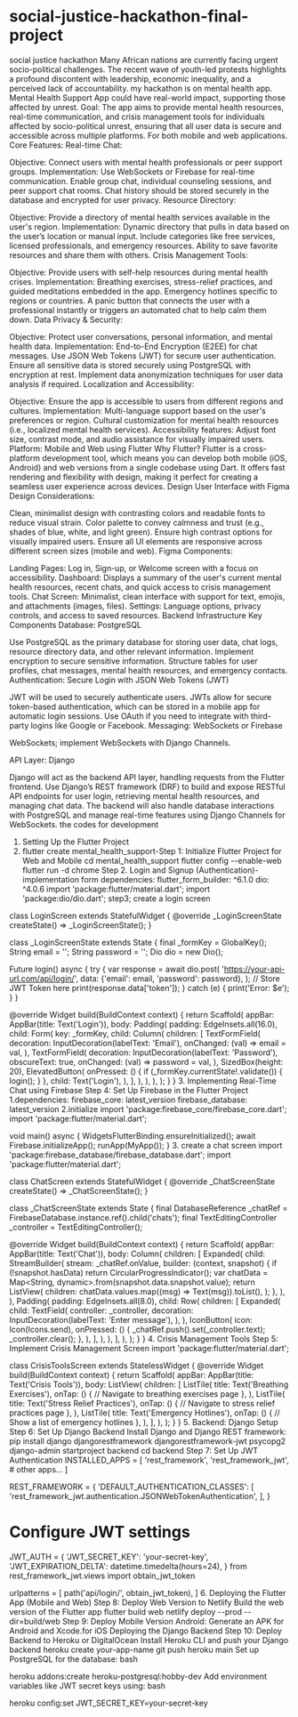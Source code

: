 # social-justice-hackathon-final-project
social justice hackathon
Many African nations are currently facing urgent socio-political challenges. The recent wave of youth-led protests highlights a profound discontent with leadership, economic inequality, and a perceived lack of accountability. my hackathon is on mental health app. Mental Health Support App could have real-world impact, supporting those affected by unrest.
Goal: The app aims to provide mental health resources, real-time communication, and crisis management tools for individuals affected by socio-political unrest, ensuring that all user data is secure and accessible across multiple platforms. For both mobile and web applications.
Core Features:
Real-time Chat:

Objective: Connect users with mental health professionals or peer support groups.
Implementation:
Use WebSockets or Firebase for real-time communication.
Enable group chat, individual counseling sessions, and peer support chat rooms.
Chat history should be stored securely in the database and encrypted for user privacy.
Resource Directory:

Objective: Provide a directory of mental health services available in the user's region.
Implementation:
Dynamic directory that pulls in data based on the user’s location or manual input.
Include categories like free services, licensed professionals, and emergency resources.
Ability to save favorite resources and share them with others.
Crisis Management Tools:

Objective: Provide users with self-help resources during mental health crises.
Implementation:
Breathing exercises, stress-relief practices, and guided meditations embedded in the app.
Emergency hotlines specific to regions or countries.
A panic button that connects the user with a professional instantly or triggers an automated chat to help calm them down.
Data Privacy & Security:

Objective: Protect user conversations, personal information, and mental health data.
Implementation:
End-to-End Encryption (E2EE) for chat messages.
Use JSON Web Tokens (JWT) for secure user authentication.
Ensure all sensitive data is stored securely using PostgreSQL with encryption at rest.
Implement data anonymization techniques for user data analysis if required.
Localization and Accessibility:

Objective: Ensure the app is accessible to users from different regions and cultures.
Implementation:
Multi-language support based on the user's preferences or region.
Cultural customization for mental health resources (i.e., localized mental health services).
Accessibility features: Adjust font size, contrast mode, and audio assistance for visually impaired users.
Platform: Mobile and Web using Flutter
Why Flutter?
Flutter is a cross-platform development tool, which means you can develop both mobile (iOS, Android) and web versions from a single codebase using Dart.
It offers fast rendering and flexibility with design, making it perfect for creating a seamless user experience across devices.
Design User Interface with Figma
Design Considerations:

Clean, minimalist design with contrasting colors and readable fonts to reduce visual strain.
Color palette to convey calmness and trust (e.g., shades of blue, white, and light green).
Ensure high contrast options for visually impaired users.
Ensure all UI elements are responsive across different screen sizes (mobile and web).
Figma Components:

Landing Pages: Log in, Sign-up, or Welcome screen with a focus on accessibility.
Dashboard: Displays a summary of the user's current mental health resources, recent chats, and quick access to crisis management tools.
Chat Screen: Minimalist, clean interface with support for text, emojis, and attachments (images, files).
Settings: Language options, privacy controls, and access to saved resources.
Backend Infrastructure
Key Components
Database: PostgreSQL

Use PostgreSQL as the primary database for storing user data, chat logs, resource directory data, and other relevant information.
Implement encryption to secure sensitive information.
Structure tables for user profiles, chat messages, mental health resources, and emergency contacts.
Authentication: Secure Login with JSON Web Tokens (JWT)

JWT will be used to securely authenticate users.
JWTs allow for secure token-based authentication, which can be stored in a mobile app for automatic login sessions.
Use OAuth if you need to integrate with third-party logins like Google or Facebook.
Messaging: WebSockets or Firebase

WebSockets; implement WebSockets with Django Channels.

API Layer: Django

Django will act as the backend API layer, handling requests from the Flutter frontend.
Use Django’s REST framework (DRF) to build and expose RESTful API endpoints for user login, retrieving mental health resources, and managing chat data.
The backend will also handle database interactions with PostgreSQL and manage real-time features using Django Channels for WebSockets.
the codes for development
1. Setting Up the Flutter Project
2. flutter create mental_health_support-Step 1: Initialize Flutter Project for Web and Mobile
cd mental_health_support
flutter config --enable-web
flutter run -d chrome
Step 2. Login and Signup (Authentication)-implementation form
dependencies:
  flutter_form_builder: ^6.1.0
  dio: ^4.0.6
import 'package:flutter/material.dart';
import 'package:dio/dio.dart';
   step3; create a login screen

class LoginScreen extends StatefulWidget {
  @override
  _LoginScreenState createState() => _LoginScreenState();
}

class _LoginScreenState extends State<LoginScreen> {
  final _formKey = GlobalKey<FormState>();
  String email = '';
  String password = '';
  Dio dio = new Dio();

  Future<void> login() async {
    try {
      var response = await dio.post(
        'https://your-api-url.com/api/login/',
        data: {'email': email, 'password': password},
      );
      // Store JWT Token here
      print(response.data['token']);
    } catch (e) {
      print('Error: $e');
    }
  }

  @override
  Widget build(BuildContext context) {
    return Scaffold(
      appBar: AppBar(title: Text('Login')),
      body: Padding(
        padding: EdgeInsets.all(16.0),
        child: Form(
          key: _formKey,
          child: Column(
            children: [
              TextFormField(
                decoration: InputDecoration(labelText: 'Email'),
                onChanged: (val) => email = val,
              ),
              TextFormField(
                decoration: InputDecoration(labelText: 'Password'),
                obscureText: true,
                onChanged: (val) => password = val,
              ),
              SizedBox(height: 20),
              ElevatedButton(
                onPressed: () {
                  if (_formKey.currentState!.validate()) {
                    login();
                  }
                },
                child: Text('Login'),
              ),
            ],
          ),
        ),
      ),
    );
  }
}
3. Implementing Real-Time Chat using Firebase
Step 4: Set Up Firebase in the Flutter Project
1.dependencies:
  firebase_core: latest_version
  firebase_database: latest_version
2.initialize
import 'package:firebase_core/firebase_core.dart';
import 'package:flutter/material.dart';

void main() async {
  WidgetsFlutterBinding.ensureInitialized();
  await Firebase.initializeApp();
  runApp(MyApp());
}
3. create a chat screen
import 'package:firebase_database/firebase_database.dart';
import 'package:flutter/material.dart';

class ChatScreen extends StatefulWidget {
  @override
  _ChatScreenState createState() => _ChatScreenState();
}

class _ChatScreenState extends State<ChatScreen> {
  final DatabaseReference _chatRef = FirebaseDatabase.instance.ref().child('chats');
  final TextEditingController _controller = TextEditingController();
  
  @override
  Widget build(BuildContext context) {
    return Scaffold(
      appBar: AppBar(title: Text('Chat')),
      body: Column(
        children: [
          Expanded(
            child: StreamBuilder(
              stream: _chatRef.onValue,
              builder: (context, snapshot) {
                if (!snapshot.hasData) return CircularProgressIndicator();
                var chatData = Map<String, dynamic>.from(snapshot.data.snapshot.value);
                return ListView(
                  children: chatData.values.map((msg) => Text(msg)).toList(),
                );
              },
            ),
          ),
          Padding(
            padding: EdgeInsets.all(8.0),
            child: Row(
              children: [
                Expanded(
                  child: TextField(
                    controller: _controller,
                    decoration: InputDecoration(labelText: 'Enter message'),
                  ),
                ),
                IconButton(
                  icon: Icon(Icons.send),
                  onPressed: () {
                    _chatRef.push().set(_controller.text);
                    _controller.clear();
                  },
                ),
              ],
            ),
          ),
        ],
      ),
    );
  }
}
4. Crisis Management Tools
Step 5: Implement Crisis Management Screen
import 'package:flutter/material.dart';

class CrisisToolsScreen extends StatelessWidget {
  @override
  Widget build(BuildContext context) {
    return Scaffold(
      appBar: AppBar(title: Text('Crisis Tools')),
      body: ListView(
        children: [
          ListTile(
            title: Text('Breathing Exercises'),
            onTap: () {
              // Navigate to breathing exercises page
            },
          ),
          ListTile(
            title: Text('Stress Relief Practices'),
            onTap: () {
              // Navigate to stress relief practices page
            },
          ),
          ListTile(
            title: Text('Emergency Hotlines'),
            onTap: () {
              // Show a list of emergency hotlines
            },
          ),
        ],
      ),
    );
  }
}
5. Backend: Django Setup
Step 6: Set Up Django Backend
Install Django and Django REST framework:
pip install django djangorestframework djangorestframework-jwt psycopg2
django-admin startproject backend
cd backend
Step 7: Set Up JWT Authentication
INSTALLED_APPS = [
    'rest_framework',
    'rest_framework_jwt',
    # other apps...
]

REST_FRAMEWORK = {
    'DEFAULT_AUTHENTICATION_CLASSES': [
        'rest_framework_jwt.authentication.JSONWebTokenAuthentication',
    ],
}

# Configure JWT settings
JWT_AUTH = {
    'JWT_SECRET_KEY': 'your-secret-key',
    'JWT_EXPIRATION_DELTA': datetime.timedelta(hours=24),
}
from rest_framework_jwt.views import obtain_jwt_token

urlpatterns = [
    path('api/login/', obtain_jwt_token),
]
6. Deploying the Flutter App (Mobile and Web)
Step 8: Deploy Web Version to Netlify
Build the web version of the Flutter app
flutter build web
netlify deploy --prod --dir=build/web
Step 9: Deploy Mobile Version
Android: Generate an APK for Android and Xcode.for iOS
 Deploying the Django Backend
Step 10: Deploy Backend to Heroku or DigitalOcean
Install Heroku CLI and push your Django backend
heroku create your-app-name
git push heroku main
Set up PostgreSQL for the database:
bash

heroku addons:create heroku-postgresql:hobby-dev
Add environment variables like JWT secret keys using:
bash

heroku config:set JWT_SECRET_KEY=your-secret-key
